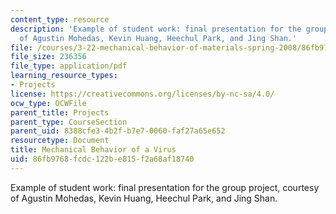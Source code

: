 ```yaml
---
content_type: resource
description: 'Example of student work: final presentation for the group project, courtesy
  of Agustin Mohedas, Kevin Huang, Heechul Park, and Jing Shan.'
file: /courses/3-22-mechanical-behavior-of-materials-spring-2008/86fb9768fcdc122be815f2a68af18740_virus_pres.pdf
file_size: 236356
file_type: application/pdf
learning_resource_types:
- Projects
license: https://creativecommons.org/licenses/by-nc-sa/4.0/
ocw_type: OCWFile
parent_title: Projects
parent_type: CourseSection
parent_uid: 8388cfe3-4b2f-b7e7-0060-faf27a65e652
resourcetype: Document
title: Mechanical Behavior of a Virus
uid: 86fb9768-fcdc-122b-e815-f2a68af18740
---
```

Example of student work: final presentation for the group project, courtesy of Agustin Mohedas, Kevin Huang, Heechul Park, and Jing Shan.